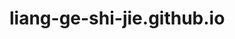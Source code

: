 # liang-ge-shi-jie.github.io

<!DOCTYPE html>  
<html>  
<head>  
<meta charset="utf-8"/>  
<title>异步加载</title>  
<script type="text/javascript">  
function initialize() {  
  var mp = new BMap.Map('map');  
  mp.centerAndZoom(new BMap.Point(116.404, 39.915),11);
  mp.enableScrollWheelZoom(true);
  var opts = {type: BMAP_NAVIGATION_CONTROL_SMALL}    
  mp.addControl(new BMap.NavigationControl(opts));

  //mp.addControl(new BMap.NavigationControl()); 
  var opts = {offset: new BMap.Size(150, 5)}    
  mp.addControl(new BMap.ScaleControl(opts));
  //mp.addControl(new BMap.ScaleControl());    
  mp.addControl(new BMap.OverviewMapControl());    
  mp.addControl(new BMap.MapTypeControl()); 
  mp.addControl(new BMap.CeolocationControl());
  mp.addControl(new BMap.CopyrightControl());
  
    var panorama = new BMap.PanoramaControl();  
	panorama.setOffset(new BMap.Size(20, 20));  
	mp.addControl(panorama);
	panorama.setPanoramaPOIType(BMAP_PANORAMA_POI_CATERING); //餐饮 
    panorama.setPov({pitch: 6, heading: 138});
    
    
    
    
    
		    var myStyleJson=[  
		{  
		    "featureType": "road",  
		    "elementType": "geometry.stroke",  
		    "stylers": {  
		        "color": "#ff0000"  
		    }  
		}];
		mp.setMapStyle({styleJson: myStyleJson });
  
   var transit = new BMap.TransitRoute("北京市");    
		transit.setSearchCompleteCallback(function(results){    
		 if (transit.getStatus() == BMAP_STATUS_SUCCESS){    
		   var firstPlan = results.getPlan(0);    
		   // 绘制步行线路    
		   for (var i = 0; i < firstPlan.getNumRoutes(); i ++){    
		     var walk = firstPlan.getRoute(i);    
		     if (walk.getDistance(false) > 0){    
		       // 步行线路有可能为0  
		       mp.addOverlay(new BMap.Polyline(walk.getPoints(), {lineColor: "green"}));    
		     }    
		   }    
		  // 绘制公交线路   
		   for (i = 0; i < firstPlan.getNumLines(); i ++){    
		     var line = firstPlan.getLine(i);    
		     mp.addOverlay(new BMap.Polyline(line.getPoints()));    
		   }    
		   // 输出方案信息  
		   var s = [];    
		   for (i = 0; i < results.getNumPlans(); i ++){    
		     s.push((i + 1) + ". " + results.getPlan(i).getDescription());    
		   }    
		   document.getElementById("log").innerHTML = s.join("<br>");    
		 }    
		})    
		transit.search("中关村", "国贸桥");
  
  var opts = {    
 width : 250,     // 信息窗口宽度    
 height: 100,     // 信息窗口高度    
 title : "Hello"  // 信息窗口标题   
}    
var infoWindow = new BMap.InfoWindow("World", opts);  // 创建信息窗口对象    
mp.openInfoWindow(infoWindow, map.getCenter());      // 打开信息窗口

var polyline = new BMap.Polyline([    
   new BMap.Point(116.399, 39.910),    
   new BMap.Point(116.405, 39.920)    
 ],    
 {strokeColor:"blue", strokeWeight:6, strokeOpacity:0.5}    
);    
mp.addOverlay(polyline);
}  
   
function loadScript() {  
  var script = document.createElement("script");  
  script.src = "http://api.map.baidu.com/api?v=2.0&ak=WSVtLpLBweFzWiLbXbGCUyn6IxYcRXfR&callback=initialize";//此为v2.0版本的引用方式  
  // http://api.map.baidu.com/api?v=1.4&ak=您的密钥&callback=initialize"; //此为v1.4版本及以前版本的引用方式  
  document.body.appendChild(script);  
}  
   
window.onload = loadScript;  
</script>  
</head>  
<body>  
  <div id="map" style="width:800px;height:520px"></div>  
</body>  
</html>
